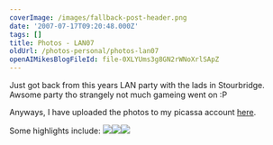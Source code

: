 ```yaml
---
coverImage: /images/fallback-post-header.png
date: '2007-07-17T09:20:48.000Z'
tags: []
title: Photos - LAN07
oldUrl: /photos-personal/photos-lan07
openAIMikesBlogFileId: file-0XLYUms3g8GN2rWNoXrlSApZ
---
```


Just got back from this years LAN party with the lads in Stourbridge. Awsome party tho strangely not much gameing went on :P

<!-- more -->

Anyways, I have uploaded the photos to my picassa account [here](https://picasaweb.google.com/mike.cann/LAN07).

Some highlights include:
[![](https://lh5.google.com/mike.cann/Rpx404X9FdI/AAAAAAAAAwY/uiT3zyxwne4/s144/DSC00882.JPG)](https://picasaweb.google.com/mike.cann/LAN07/photo#5088074528903206354)[![](https://lh3.google.com/mike.cann/Rpx5CYX9FnI/AAAAAAAAAxo/w7H_vJQw2ZI/s144/DSC00897.JPG)](https://picasaweb.google.com/mike.cann/LAN07/photo#5088074760831440498)[![](https://lh4.google.com/mike.cann/Rpx5AoX9FlI/AAAAAAAAAxY/WjIyyslNdvM/s144/DSC00893.JPG)](https://picasaweb.google.com/mike.cann/LAN07/photo#5088074730766669394)
